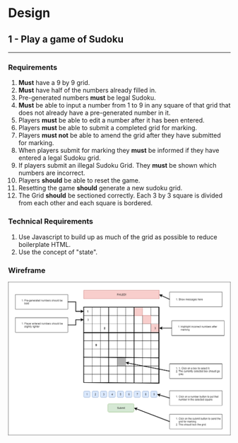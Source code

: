 # Design

## 1 - Play a game of Sudoku

---

### Requirements

1. **Must** have a 9 by 9 grid.
1. **Must** have half of the numbers already filled in.
1. Pre-generated numbers **must** be legal Sudoku.
1. **Must** be able to input a number from 1 to 9 in any square of that grid that does not already have a pre-generated number in it.
1. Players **must** be able to edit a number after it has been entered.
1. Players **must** be able to submit a completed grid for marking.
1. Players **must not** be able to amend the grid after they have submitted for marking.
1. When players submit for marking they **must** be informed if they have entered a legal Sudoku grid.
1. If players submit an illegal Sudoku Grid. They **must** be shown which numbers are incorrect.
1. Players **should** be able to reset the game.
1. Resetting the game **should** generate a new sudoku grid.
1. The Grid **should** be sectioned correctly. Each 3 by 3 square is divided from each other and each square is bordered.

### Technical Requirements

1. Use Javascript to build up as much of the grid as possible to reduce boilerplate HTML.
1. Use the concept of "state".

### Wireframe

![](./sudoku.png)
